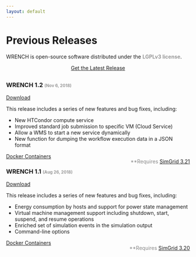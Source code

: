 ```yaml
---
layout: default
---
```


<div class="page-header">
    <div class="container">
        <div class="row">
            <div class="col-lg-6 col-md-6 col-sm-6 col-xs-12">
                <div class="page-section">
                    <h1 class="page-title ">Previous Releases</h1>
                    <div class="page-breadcrumb">
                        WRENCH is open-source software distributed under the <strong style="color: #999">LGPLv3 license</strong>.
                    </div>
                </div>
            </div>
            <div class="col-lg-6 col-md-6 col-sm-6 hidden-xs">
                <div class="page-section">
                    <p>
                        <!-- ADD GENERAL TEXT ABOUT DOWNLOADS --> 
                    </p>
                </div>
            </div>
        </div>
    </div>
</div>

<div class="space-small">
    <div class="container">
        <div class="row">
            <div class="col-lg-12 col-md-12 col-sm-12 col-xs-12">
                <p style="text-align: center; margin-bottom: 2em">
                    <a href="./downloads.html" class="btn btn-warning btn-xs">
                        <i class="fa fa-bullhorn"></i> Get the Latest Release
                    </a>
                </p>
            </div>
        </div>
        <div class="row">
            <div class="col-lg-12 col-md-12 col-sm-12 col-xs-12">
                <div class="plan-block">
                    <div class="plan-header">
                        <h3>WRENCH 1.2 <span style="color: #999; font-size: 0.7em">(Nov 6, 2018)</span></h3>
                        <p class="plan-price">
                            <a href="https://github.com/wrench-project/wrench/releases/tag/v1.2" class="btn btn-default">
                                <i class="fa fa-download"></i> Download
                            </a>
                        </p>
                    </div>
                    <div class="plan-content">
                        <p>This release includes a series of new features and bug fixes, including:
                            <ul class="angle angle-right">
                                <li>New HTCondor compute service</li>
                                <li>Improved standard job submission to specific VM (Cloud Service)</li>
                                <li>Allow a WMS to start a new service dynamically</li>
                                <li>New function for dumping the workflow execution data in a JSON format</li>
                            </ul>
                            <p style="color: #888; float: right">
                                **Requires <a href="https://simgrid.org" target="_blank">SimGrid 3.21</a>
                            </p>
                            <!--a href="/wrench/1.2/user/install.html" class="btn btn-default btn-xs"><i class="fa fa-cog"></i> Installation</a>
                            <a href="/wrench/1.2/user/index.html" class="btn btn-default btn-xs"><i class="fa fa-book"></i> Documentation</a-->
                            <a href="https://hub.docker.com/r/wrenchproject/wrench/" target="_blank" class="btn btn-default btn-xs"><i class="fab fa-docker"></i> Docker Containers</a>
                            <!--a href="/wrench/1.2/user/wrench-101.html" class="btn btn-default btn-xs"><i class="fa fa-graduation-cap"></i> WRENCH 101</a-->
                        </p>
                    </div>
                </div>
            </div>
        </div>
        <div class="row">
            <div class="col-lg-12 col-md-12 col-sm-12 col-xs-12">
                <div class="plan-block">
                    <div class="plan-header">
                        <h3>WRENCH 1.1 <span style="color: #999; font-size: 0.7em">(Aug 26, 2018)</span></h3>
                        <p class="plan-price">
                            <a href="https://github.com/wrench-project/wrench/releases/tag/1.1" class="btn btn-default ">
                                <i class="fa fa-download"></i> Download
                            </a>
                        </p>
                    </div>
                    <div class="plan-content">
                        <p>This release includes a series of new features and bug fixes, including:
                            <ul class="angle angle-right">
                                <li>Energy consumption by hosts and support for power state management</li>
                                <li>Virtual machine management support including shutdown, start, suspend, and resume operations</li>
                                <li>Enriched set of simulation events in the simulation output</li>
                                <li>Command-line options</li>
                            </ul>
                            <p style="color: #888; float: right">
                                **Requires <a href="https://simgrid.org" target="_blank">SimGrid 3.20</a>
                            </p>
                            <!--a href="/wrench/1.1/user/install.html" class="btn btn-default btn-xs"><i class="fa fa-cog"></i> Installation</a>
                            <a href="/wrench/1.1/user/index.html" class="btn btn-default btn-xs"><i class="fa fa-book"></i> Documentation</a-->
                            <a href="https://hub.docker.com/r/wrenchproject/wrench/" target="_blank" class="btn btn-default btn-xs"><i class="fab fa-docker"></i> Docker Containers</a>
                            <!--a href="/wrench/1.1/user/wrench-101.html" class="btn btn-default btn-xs"><i class="fa fa-graduation-cap"></i> WRENCH 101</a-->
                        </p>
                    </div>
                </div>
            </div>
        </div>
    </div>
</div>

